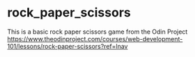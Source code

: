 # rock_paper_scissors
This is a basic rock paper scissors game from the Odin Project
https://www.theodinproject.com/courses/web-development-101/lessons/rock-paper-scissors?ref=lnav
